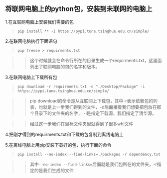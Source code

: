 ## 将联网电脑上的python包，安装到未联网的电脑上


1.在互联网电脑上安装我们需要的包
>`pip install ** -i https://pypi.tuna.tsinghua.edu.cn/simple/`

2.在联网电脑执行下面语句
>`pip freeze > requirments.txt`

>>这个时候就会在命令行所在的目录生成一个requirments.txt，这里面列出了联网电脑的包的名字和版本。

3.在联网电脑上下载所有包
>`pip download -r requirments.txt -d "./Desktop/Package" -i https://pypi.tuna.tsinghua.edu.cn/simple/`

>>pip download的命令是从互联网上下载包，其中-r表示依赖包的列表，也就是上一步我们得到的文件，-d后面接着我们想要把包放在那个目录下的文件夹的名字， -i是指定下载源，我们指定了清华源。

>>经过这一步我们在目标文件夹里就得到了很多whl文件

4.把刚才得到的requirments.txt和下载的包复制到离线电脑上

5.在离线电脑上用pip安装下载好的包，执行下面的命令
>`pip install --no-index --find-links=./packages -r dependency.txt`

>>其中`--no-index --find-links=`后面就是我们包所在的文件夹，-r指定的是我们生成的文件
